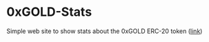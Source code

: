 # 0xGOLD-Stats
Simple web site to show stats about the 0xGOLD ERC-20 token ([link](https://0xgold.github.io/0xGold-Stats))



